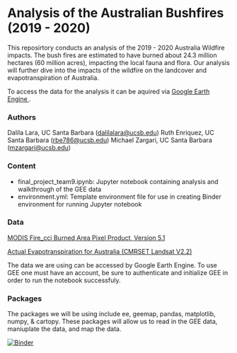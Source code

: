 # Analysis of the Australian Bushfires (2019 - 2020)
This reposirtory conducts an analysis of the 2019 - 2020 Australia Wildfire impacts. The bush fires are estimated to have burned about 24.3 million hectares (60 million acres), impacting the local fauna and flora. Our analysis will further dive into the impacts of the wildfire on the landcover and evapotranspiration of Australia. 

To access the data for the analysis it can be aquired via <a href = "https://earthengine.google.com" >Google Earth Engine </a>.

### Authors
Dalila Lara, UC Santa Barbara (dalilalara@ucsb.edu)
Ruth Enriquez, UC Santa Barbara (rbe786@ucsb.edu) 
Michael Zargari, UC Santa Barbara (mzargari@ucsb.edu)

### Content
- final_project_team9.ipynb: Jupyter notebook containing analysis and walkthrough of the GEE data
- environment.yml: Template environment file for use in creating Binder environment for running Jupyter notebook

### Data
<a href="https://developers.google.com/earth-engine/datasets/catalog/ESA_CCI_FireCCI_5_1#dois" >MODIS Fire_cci Burned Area Pixel Product, Version 5.1 </a>

<a href = "https://developers.google.com/earth-engine/datasets/catalog/TERN_AET_CMRSET_LANDSAT_V2_2"> Actual Evapotranspiration for Australia (CMRSET Landsat V2.2) </a>

The data we are using can be accessed by Google Earth Engine. To use GEE one must have an account, be sure to authenticate and initialize GEE in order to run the notebook successfuly. 

### Packages 
The packages we will be using include ee, geemap, pandas, matplotlib, numpy, & cartopy. These packages will allow us to read in the GEE data, maniuplate the data, and map the data. 


[![Binder](https://mybinder.org/badge.svg)](https://mybinder.org/v2/gh/EDS220-Fall2022-org/homework-2-team9/main?labpath=final_project_team9.ipynb)
